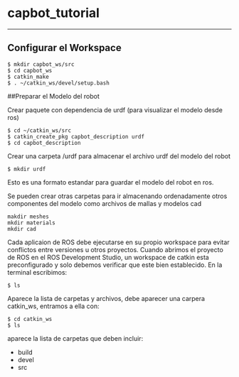 # capbot_tutorial
___


## Configurar el Workspace 

```
$ mkdir capbot_ws/src
$ cd capbot_ws
$ catkin_make
$ . ~/catkin_ws/devel/setup.bash
```
##Preparar el Modelo del robot

Crear paquete con dependencia de urdf (para visualizar el modelo desde ros)
```
$ cd ~/catkin_ws/src
$ catkin_create_pkg capbot_description urdf
$ cd capbot_description
```
Crear una carpeta /urdf para almacenar el archivo urdf del modelo del robot

```
$ mkdir urdf
```
Esto es una formato estandar para guardar el modelo del robot en ros.

Se pueden crear otras carpetas para ir almacenando ordenadamente otros componentes del modelo como archivos de mallas y modelos cad
```
makdir meshes
mkdir materials
mkdir cad
```





Cada aplicaion de ROS debe ejecutarse en su propio workspace para evitar conflictos entre versiones u otros proyectos.
Cuando abrimos el proyecto de ROS en el ROS Development Studio, un workspace de catkin esta preconfigurado y solo debemos verificar que este bien establecido.
En la terminal escribimos:
```
$ ls
```
Aparece la lista de carpetas y archivos, debe aparecer una carpera catkin_ws, entramos a ella con:
```
$ cd catkin_ws
$ ls
```
aparece la lista de carpetas que deben incluir:
* build
* devel
* src

